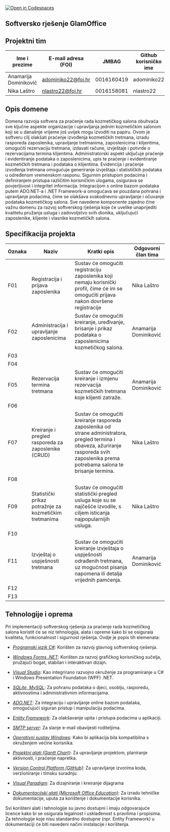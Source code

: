 [![Open in Codespaces](https://classroom.github.com/assets/launch-codespace-2972f46106e565e64193e422d61a12cf1da4916b45550586e14ef0a7c637dd04.svg)](https://classroom.github.com/open-in-codespaces?assignment_repo_id=16557477)



## Softversko rješenje GlamOffice

## Projektni tim

Ime i prezime | E-mail adresa (FOI) | JMBAG | Github korisničko ime
------------  | ------------------- | ----- | ---------------------
Anamarija Dominiković | adominiko22@foi.hr | 0016160419 | adominiko22
Nika Laštro | nlastro22@foi.hr | 0016158081  | nlastro22

## Opis domene
Domena razvoja softvera za praćenje rada kozmetičkog salona obuhvaća sve ključne aspekte organizacije i upravljanja jednim kozmetičkim salonom koji se u današnje vrijeme još uvijek mogu izvoditi na papiru. Ovom je softveru cilj olakšati praćenje izvođenja kozmetičkih tretmana, izradu rasporeda zaposlenika, upravljanje tretmanima, zaposlenicima i klijentima, omogućiti rezervaciju tretmana, izdavati račune, izvještaje i potvrde o rezervacijama termina klijentima. Administratorski aspekt uključuje praćenje i evidentiranje podataka o zaposlenicima, upis te praćenje i evidentiranje kozmetičkih tretmana i podataka o klijentima. Evidencija i praćenje izvođenja tretmana omogućuje generiranje izvještaja i statističkih podataka u određenom vremenskom rasponu. Sigurnim pristupom podacima i definiranjem pristupa različitim korisničkim ulogama, osigurava se povjerljivost i integritet informacija. Integracijom s online bazom podataka putem ADO.NET-a i .NET Framework-a omogućava se pouzdana pohrana i upravljanje podacima, čime se olakšava svakodnevno upravljanje i očuvanje podataka kozmetičkog salona. Sve navedene komponente zajedno čine važnu domenu za razvoj softverskog rješenja koje će uvelike unaprijediti kvalitetu pružanja usluga i zadovoljstvo svih dionika, uključujući zaposlenike, klijente i vlasnike kozmetičkih salona.

## Specifikacija projekta


Oznaka | Naziv | Kratki opis | Odgovorni član tima
------ | ----- | ----------- | -------------------
F01 | Registracija i prijava zaposlenika | Sustav će omogućiti registraciju zaposlenika koji nemaju korisnički profil, čime će im se omogućiti prijava nakon dovršene registracije | Nika Laštro
F02 | Administracija i upravljanje zaposlenicima | Sustav će omogućiti kreiranje, uređivanje, brisanje i prikaz podataka o zaposlenicima kozmetičkog salona. | Anamarija Dominiković
F03 |
F04 |
F05 | Rezervacija termina tretmana | Sustav će omogućiti kreiranje i izmjenu rezervacija kozmetičkih tretmana koje klijenti zatraže. | Anamarija Dominiković
F06 |
F07 | Kreiranje i pregled rasporeda za zaposlenike (CRUD) | Sustav će omogućiti kreiranje rasporeda zaposlenika od strane administratora,  pregled termina i obaveza, ažuriranje rasporeda svih zaposlenika prema potrebama salona te brisanje termina. | Nika Laštro
F08 |
F09 |Statistički prikaz potražnje za kozmetičkim tretmanima | Sustav će omogućiti statistički pregled usluga koje su se najčešće izvodile, s ciljem isticanja najpopularnijih usluga. | Nika Laštro
F10 |
F11 | Izvještaj o uspješnosti tretmana | Sustav će omogućiti kreiranje izvještaja o uspješnosti odrađenih tretmana, uz mogućnost pisanja napomena ili detalja vrijednih pamćenja. | Anamarija Dominiković
F12 |
F13 |

## Tehnologije i oprema
Pri implementaciji softverskog rješenja za praćenje rada kozmetičkog salona koristit će se niz tehnologija, alata i opreme kako bi se osigurala kvaliteta, funkcionalnost i sigurnost rješenja. Ovdje je popis tih elemenata:

* [*Programski jezik C#*](https://learn.microsoft.com/en-us/visualstudio/get-started/csharp/?view=vs-2022): Korišten za razvoj glavnog softverskog rješenja.

* [*Windows Forms .NET*](https://learn.microsoft.com/en-us/dotnet/desktop/winforms/overview/?view=netdesktop-7.0): Korišten za razvoj grafičkog korisničkog sučelja, pružajući bogat, stabilan i interaktivan dizajn.

* [*Visual Studio*](https://visualstudio.microsoft.com/): Kao integrirano razvojno okruženje za programiranje u C# i Windows Presentation Foundation (WPF) .NET.

* [*SQLite, MySQL*](https://sqlitebrowser.org/): Za pohranu podataka o djeci, osoblju, rasporedu, aktivnostima i administrativnim informacijama.

* [*ADO.NET*](https://learn.microsoft.com/en-us/dotnet/framework/data/adonet/ado-net-overview): Za integraciju i upravljanje online bazom podataka, omogućujući siguran pristup i manipulaciju podacima.

* [*Entity Framework*](https://learn.microsoft.com/en-us/ef/): Za olakšavanje upita i pristupa podacima u aplikaciji.

* [*SMTP server*](https://support.google.com/a/answer/176600?hl=en): Za slanje e-mail obavijesti roditeljima.

* [*Operativni sustav Windows*](https://www.microsoft.com/en-us/windows?r=1): Kako bi aplikacija bila kompatibilna s okruženjem većine korisnika.

* [*Projektni alati (Gantt Chart)*](https://www.onlinegantt.com/#/gantt): Za upravljanje projektom, planiranje aktivnosti, i praćenje napretka.

* [*Version Control Platform (GitHub)*](https://github.com/): Za upravljanje izvorima koda, verzioniranje i timsku suradnju.

* [*Visual Paradigm*](https://www.visual-paradigm.com/whats-new/): Za dizajniranje i kreiranje dijagrama

* [*Dokumentacijski alati (Microsoft Office Education)*](https://www.microsoft.com/en-us/education/products/microsoft-365): Za izradu tehničke dokumentacije, uputa za korištenje i dokumentacije korisnika.

Svi korišteni alati i tehnologije su javno dostupni i imaju odgovarajuće licence kako bi se osigurala legalnost i usklađenost s pravilima i propisima. Za tehnologije koje nisu standardno dostupne (npr. Entity Framework) u dokumentaciji će biti navedeni načini instalacije i korištenja.
